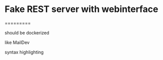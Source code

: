 Fake REST server with webinterface
=========================
=========

should be dockerized

like MailDev

syntax highlighting

